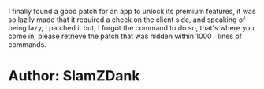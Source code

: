 <p>I finally found a good patch for an app to unlock its premium features, it was so lazily made that it required a check on the client side, and speaking of being lazy, i patched it but, I forgot the command to do so, that's where you come in, please retrieve the patch that was hidden within 1000+ lines of commands.</p>

<h1>Author: SlamZDank</h1>